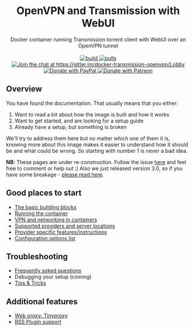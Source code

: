 <h1 align="center">
  OpenVPN and Transmission with WebUI
</h1>

<p align="center">
  Docker container running Transmission torrent client with WebUI over an OpenVPN tunnel
  <br/><br/>

  <a href="https://hub.docker.com/r/haugene/transmission-openvpn/">
    <img alt="build" src="https://img.shields.io/docker/automated/haugene/transmission-openvpn.svg" />
  </a>
  <a href="https://hub.docker.com/r/haugene/transmission-openvpn/">
    <img alt="pulls" src="https://img.shields.io/docker/pulls/haugene/transmission-openvpn.svg" />
  </a>
  <a href="https://gitter.im/docker-transmission-openvpn/Lobby?utm_source=badge&utm_medium=badge&utm_campaign=pr-badge&utm_content=badge">
    <img alt="Join the chat at https://gitter.im/docker-transmission-openvpn/Lobby" src="https://badges.gitter.im/docker-transmission-openvpn/Lobby.svg" />
  </a>
  <a href="https://www.paypal.com/cgi-bin/webscr?cmd=_s-xclick&hosted_button_id=73XHRSK65KQYC">
    <img alt="Donate with PayPal" src="https://img.shields.io/badge/Donate-PayPal-green.svg">
  </a>
  <a href="https://www.patreon.com/haugene">
    <img alt="Donate with Patreon" src="https://github.com/haugene/docker-transmission-openvpn/raw/master/images/patreon.png">
  </a>
</p>

## Overview

You have found the documentation. That usually means that you either:

1. Want to read a bit about how the image is built and how it works
2. Want to get started, and are looking for a setup guide
3. Already have a setup, but something is broken

We'll try to address them here but no matter which one of them it is, knowing
more about this image makes it easier to understand how it should be and what
could be wrong. So starting with number 1 is never a bad idea.

**NB:** These pages are under re-construction. Follow the issue [here](https://github.com/haugene/docker-transmission-openvpn/issues/1558) and feel free to comment or help out :) Also we just released version 3.0, so if you have some breakage - [please read here](v3.md).

## Good places to start

* [The basic building blocks](building-blocks.md)
* [Running the container](run-container.md)
* [VPN and networking in containers](vpn-networking.md)
* [Supported providers and server locations](supported-providers.md)
* [Provider specific features/instructions](provider-specific.md)
* [Configuration options list](config-options.md)

## Troubleshooting

* [Frequently asked questions](faq.md)
* Debugging your setup (coming)
* [Tips & Tricks](tips-tricks.md)

## Additional features

* [Web proxy: Tinyproxy](web-proxy.md)
* [RSS Plugin support](rss-plugin.md)